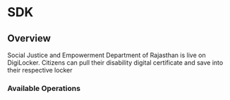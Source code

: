 # SDK

## Overview

Social Justice and Empowerment Department of Rajasthan is live on DigiLocker. Citizens can pull their disability digital certificate and save into their respective locker

### Available Operations

